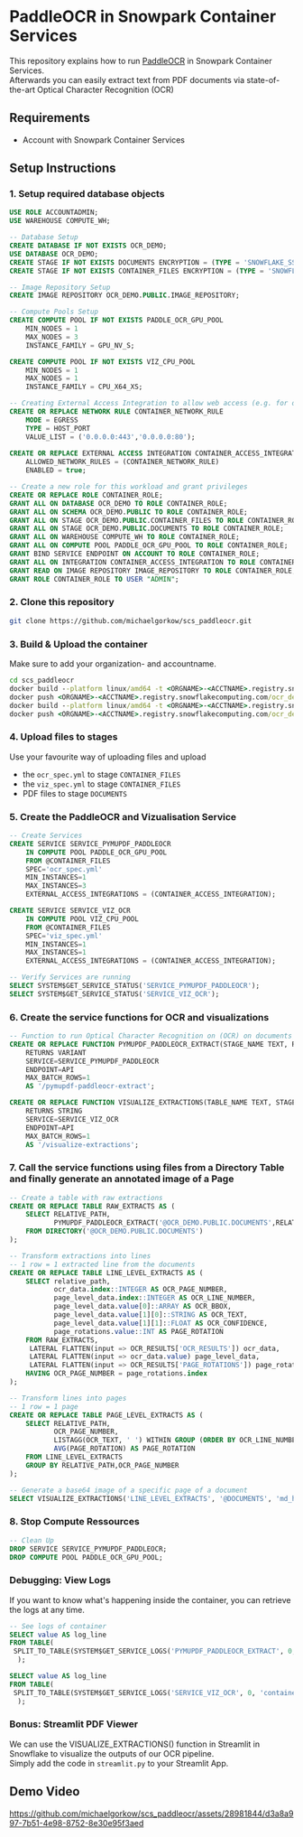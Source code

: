 # PaddleOCR in Snowpark Container Services
This repository explains how to run [PaddleOCR](https://github.com/PaddlePaddle/PaddleOCR/blob/release/2.7/README_en.md) in Snowpark Container Services.  
Afterwards you can easily extract text from PDF documents via state-of-the-art Optical Character Recognition (OCR)  
## Requirements
* Account with Snowpark Container Services

## Setup Instructions
### 1. Setup required database objects
```sql
USE ROLE ACCOUNTADMIN;
USE WAREHOUSE COMPUTE_WH;

-- Database Setup
CREATE DATABASE IF NOT EXISTS OCR_DEMO;
USE DATABASE OCR_DEMO;
CREATE STAGE IF NOT EXISTS DOCUMENTS ENCRYPTION = (TYPE = 'SNOWFLAKE_SSE') DIRECTORY = (ENABLE = TRUE);
CREATE STAGE IF NOT EXISTS CONTAINER_FILES ENCRYPTION = (TYPE = 'SNOWFLAKE_SSE') DIRECTORY = (ENABLE = TRUE);

-- Image Repository Setup
CREATE IMAGE REPOSITORY OCR_DEMO.PUBLIC.IMAGE_REPOSITORY;

-- Compute Pools Setup
CREATE COMPUTE POOL IF NOT EXISTS PADDLE_OCR_GPU_POOL
    MIN_NODES = 1
    MAX_NODES = 3
    INSTANCE_FAMILY = GPU_NV_S;

CREATE COMPUTE POOL IF NOT EXISTS VIZ_CPU_POOL
    MIN_NODES = 1
    MAX_NODES = 1
    INSTANCE_FAMILY = CPU_X64_XS;

-- Creating External Access Integration to allow web access (e.g. for downloading model files)
CREATE OR REPLACE NETWORK RULE CONTAINER_NETWORK_RULE
    MODE = EGRESS
    TYPE = HOST_PORT
    VALUE_LIST = ('0.0.0.0:443','0.0.0.0:80');
    
CREATE OR REPLACE EXTERNAL ACCESS INTEGRATION CONTAINER_ACCESS_INTEGRATION
    ALLOWED_NETWORK_RULES = (CONTAINER_NETWORK_RULE)
    ENABLED = true;

-- Create a new role for this workload and grant privileges
CREATE OR REPLACE ROLE CONTAINER_ROLE;
GRANT ALL ON DATABASE OCR_DEMO TO ROLE CONTAINER_ROLE;
GRANT ALL ON SCHEMA OCR_DEMO.PUBLIC TO ROLE CONTAINER_ROLE;
GRANT ALL ON STAGE OCR_DEMO.PUBLIC.CONTAINER_FILES TO ROLE CONTAINER_ROLE;
GRANT ALL ON STAGE OCR_DEMO.PUBLIC.DOCUMENTS TO ROLE CONTAINER_ROLE;
GRANT ALL ON WAREHOUSE COMPUTE_WH TO ROLE CONTAINER_ROLE;
GRANT ALL ON COMPUTE POOL PADDLE_OCR_GPU_POOL TO ROLE CONTAINER_ROLE;
GRANT BIND SERVICE ENDPOINT ON ACCOUNT TO ROLE CONTAINER_ROLE;
GRANT ALL ON INTEGRATION CONTAINER_ACCESS_INTEGRATION TO ROLE CONTAINER_ROLE;
GRANT READ ON IMAGE REPOSITORY IMAGE_REPOSITORY TO ROLE CONTAINER_ROLE;
GRANT ROLE CONTAINER_ROLE TO USER "ADMIN";
```

### 2. Clone this repository
```bash
git clone https://github.com/michaelgorkow/scs_paddleocr.git
```

### 3. Build & Upload the container
Make sure to add your organization- and accountname.  
```cmd
cd scs_paddleocr
docker build --platform linux/amd64 -t <ORGNAME>-<ACCTNAME>.registry.snowflakecomputing.com/ocr_demo/public/image_repository/pymupdf_paddleocr:latest container-pymupdf-paddleocr
docker push <ORGNAME>-<ACCTNAME>.registry.snowflakecomputing.com/ocr_demo/public/image_repository/pymupdf_paddleocr:latest
docker build --platform linux/amd64 -t <ORGNAME>-<ACCTNAME>.registry.snowflakecomputing.com/ocr_demo/public/image_repository/visualize_extractions:latest container-visualize-extractions
docker push <ORGNAME>-<ACCTNAME>.registry.snowflakecomputing.com/ocr_demo/public/image_repository/visualize_extractions:latest
```

### 4. Upload files to stages  
Use your favourite way of uploading files and upload 
* the `ocr_spec.yml` to stage `CONTAINER_FILES`
* the `viz_spec.yml` to stage `CONTAINER_FILES`
* PDF files to stage `DOCUMENTS`

### 5. Create the PaddleOCR and Vizualisation Service
```sql
-- Create Services
CREATE SERVICE SERVICE_PYMUPDF_PADDLEOCR
    IN COMPUTE POOL PADDLE_OCR_GPU_POOL
    FROM @CONTAINER_FILES
    SPEC='ocr_spec.yml'
    MIN_INSTANCES=1
    MAX_INSTANCES=3
    EXTERNAL_ACCESS_INTEGRATIONS = (CONTAINER_ACCESS_INTEGRATION);

CREATE SERVICE SERVICE_VIZ_OCR
    IN COMPUTE POOL VIZ_CPU_POOL
    FROM @CONTAINER_FILES
    SPEC='viz_spec.yml'
    MIN_INSTANCES=1
    MAX_INSTANCES=1
    EXTERNAL_ACCESS_INTEGRATIONS = (CONTAINER_ACCESS_INTEGRATION);

-- Verify Services are running
SELECT SYSTEM$GET_SERVICE_STATUS('SERVICE_PYMUPDF_PADDLEOCR');
SELECT SYSTEM$GET_SERVICE_STATUS('SERVICE_VIZ_OCR');
```

### 6. Create the service functions for OCR and visualizations
```sql
-- Function to run Optical Character Recognition on (OCR) on documents
CREATE OR REPLACE FUNCTION PYMUPDF_PADDLEOCR_EXTRACT(STAGE_NAME TEXT, RELATIVE_PATH TEXT)
    RETURNS VARIANT
    SERVICE=SERVICE_PYMUPDF_PADDLEOCR
    ENDPOINT=API
    MAX_BATCH_ROWS=1
    AS '/pymupdf-paddleocr-extract';

CREATE OR REPLACE FUNCTION VISUALIZE_EXTRACTIONS(TABLE_NAME TEXT, STAGE_NAME TEXT, RELATIVE_PATH TEXT, PAGE_NUMBER INT)
    RETURNS STRING
    SERVICE=SERVICE_VIZ_OCR
    ENDPOINT=API
    MAX_BATCH_ROWS=1
    AS '/visualize-extractions';
```

### 7. Call the service functions using files from a Directory Table and finally generate an annotated image of a Page
```sql
-- Create a table with raw extractions
CREATE OR REPLACE TABLE RAW_EXTRACTS AS (
    SELECT RELATIVE_PATH, 
           PYMUPDF_PADDLEOCR_EXTRACT('@OCR_DEMO.PUBLIC.DOCUMENTS',RELATIVE_PATH) AS OCR_RESULTS
    FROM DIRECTORY('@OCR_DEMO.PUBLIC.DOCUMENTS')
);

-- Transform extractions into lines
-- 1 row = 1 extracted line from the documents
CREATE OR REPLACE TABLE LINE_LEVEL_EXTRACTS AS (
    SELECT relative_path,
           ocr_data.index::INTEGER AS OCR_PAGE_NUMBER,
           page_level_data.index::INTEGER AS OCR_LINE_NUMBER,
           page_level_data.value[0]::ARRAY AS OCR_BBOX,
           page_level_data.value[1][0]::STRING AS OCR_TEXT,
           page_level_data.value[1][1]::FLOAT AS OCR_CONFIDENCE,
           page_rotations.value::INT AS PAGE_ROTATION
    FROM RAW_EXTRACTS,
     LATERAL FLATTEN(input => OCR_RESULTS['OCR_RESULTS']) ocr_data,
     LATERAL FLATTEN(input => ocr_data.value) page_level_data,
     LATERAL FLATTEN(input => OCR_RESULTS['PAGE_ROTATIONS']) page_rotations
    HAVING OCR_PAGE_NUMBER = page_rotations.index
);

-- Transform lines into pages
-- 1 row = 1 page
CREATE OR REPLACE TABLE PAGE_LEVEL_EXTRACTS AS (
    SELECT RELATIVE_PATH, 
           OCR_PAGE_NUMBER,
           LISTAGG(OCR_TEXT, ' ') WITHIN GROUP (ORDER BY OCR_LINE_NUMBER ASC) AS OCR_PAGE_TEXT,
           AVG(PAGE_ROTATION) AS PAGE_ROTATION
    FROM LINE_LEVEL_EXTRACTS
    GROUP BY RELATIVE_PATH,OCR_PAGE_NUMBER
);

-- Generate a base64 image of a specific page of a document
SELECT VISUALIZE_EXTRACTIONS('LINE_LEVEL_EXTRACTS', '@DOCUMENTS', 'md_hrs_de_folio_bermc_de5344672511.pdf', 0);
```

### 8. Stop Compute Ressources
```sql
-- Clean Up
DROP SERVICE SERVICE_PYMUPDF_PADDLEOCR;
DROP COMPUTE POOL PADDLE_OCR_GPU_POOL;
```

### Debugging: View Logs
If you want to know what's happening inside the container, you can retrieve the logs at any time.
```sql
-- See logs of container
SELECT value AS log_line
FROM TABLE(
 SPLIT_TO_TABLE(SYSTEM$GET_SERVICE_LOGS('PYMUPDF_PADDLEOCR_EXTRACT', 0, 'container-pymupdf-paddleocr'), '\n')
  );

SELECT value AS log_line
FROM TABLE(
 SPLIT_TO_TABLE(SYSTEM$GET_SERVICE_LOGS('SERVICE_VIZ_OCR', 0, 'container-visualize-extractions'), '\n')
  );
```
### Bonus: Streamlit PDF Viewer
We can use the VISUALIZE_EXTRACTIONS() function in Streamlit in Snowflake to visualize the outputs of our OCR pipeline.  
Simply add the code in `streamlit.py` to your Streamlit App.  

## Demo Video
https://github.com/michaelgorkow/scs_paddleocr/assets/28981844/d3a8a997-7b51-4e98-8752-8e30e95f3aed

